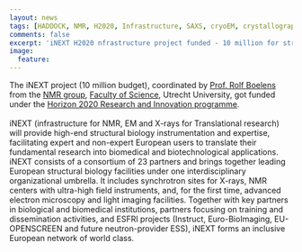 ```yaml
---
layout: news
tags: [HADDOCK, NMR, H2020, Infrastructure, SAXS, cryoEM, crystallography, INSTRUCT, Utrecht University]
comments: false
excerpt: 'iNEXT H2020 nfrastructure project funded - 10 million for structural biology in Europe!'
image:
  feature: 
---
```

The iNEXT project (10 million budget), coordinated by [Prof. Rolf Boelens](http://www.uu.nl/staff/RBoelens) from the [NMR group](http://www.nmr.chem.uu.nl), [Faculty of Science](http://www/science.uu.nl), Utrecht University, got funded under the [Horizon 2020 Research and Innovation programme](http://ec.europa.eu/research/participants/portal/desktop/en/opportunities/h2020/topics/64-infraia-1-2014-2015.html).
<BR>
<BR>
iNEXT (infrastructure for NMR, EM and X-rays for Translational research) will provide high-end structural biology instrumentation and expertise, facilitating expert and non-expert European users to translate their fundamental research into biomedical and biotechnological applications. iNEXT consists of a consortium of 23 partners and brings together leading European structural biology facilities under one interdisciplinary organizational umbrella. It includes synchrotron sites for X-rays, NMR centers with ultra-high field instruments, and, for the first time, advanced electron microscopy and light imaging facilities. Together with key partners in biological and biomedical institutions, partners focusing on training and dissemination activities, and ESFRI projects (Instruct, Euro-BioImaging, EU-OPENSCREEN and future neutron-provider ESS), iNEXT forms an inclusive European network of world class.
